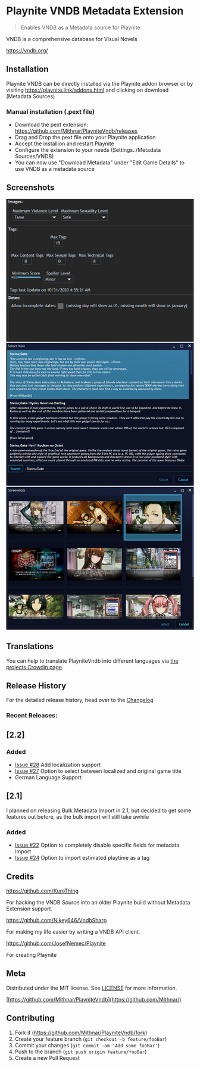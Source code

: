 # Playnite VNDB Metadata Extension
> Enables VNDB as a Metadata source for Playnite

VNDB is a comprehensive database for Visual Novels

https://vndb.org/

## Installation
Playnite VNDB can be directly installed via the Playnite addon browser or by visiting https://playnite.link/addons.html and clicking on download (Metadata Sources)

### Manual installation (.pext file)
- Download the pext extension: https://github.com/Mithnar/PlayniteVndb/releases
- Drag and Drop the pext file onto your Playnite application
- Accept the installion and restart Playnite
- Configure the extension to your needs (Settings../Metadata Sources/VNDB)
- You can now use "Download Metadata" under "Edit Game Details" to use VNDB as a metadata source

## Screenshots
![Settings](https://raw.githubusercontent.com/Mithnar/PlayniteVndb/readme/images/vndb_settings.png "Settings")
![Game Selection](https://raw.githubusercontent.com/Mithnar/PlayniteVndb/readme/images/vndb_selection.png "game selection")
![Background Selection](https://raw.githubusercontent.com/Mithnar/PlayniteVndb/readme/images/vndb_images.png "background selection")

## Translations
You can help to translate PlayniteVndb into different languages via [the projects Crowdin page](https://crowdin.com/project/playnite-vndb-metadata).

## Release History
For the detailed release history, head over to the [Changelog](https://github.com/Mithnar/PlayniteVndb/blob/master/CHANGELOG.md)


### Recent Releases:
## [2.2]
### Added
- [Issue #28](https://github.com/Mithnar/PlayniteVndb/issues/28) Add localization support
- [Issue #27](https://github.com/Mithnar/PlayniteVndb/issues/27) Option to select between localized and original game title
- German Language Support
## [2.1]
I planned on releasing Bulk Metadata Import in 2.1, but decided to get some features out before, as the bulk import will still take awhile
### Added
- [Issue #22](https://github.com/Mithnar/PlayniteVndb/issues/22) Option to completely disable specific fields for metadata import
- [Issue #24](https://github.com/Mithnar/PlayniteVndb/issues/24) Option to import estimated playtime as a tag

## Credits
https://github.com/KuroThing

For hacking the VNDB Source into an older Playnite build without Metadata Extension support.

https://github.com/Nikey646/VndbSharp

For making my life easier by writing a VNDB API client.

https://github.com/JosefNemec/Playnite

For creating Playnite

## Meta
Distributed under the MIT license. See [LICENSE](https://github.com/Mithnar/PlayniteVndb/blob/master/LICENSE) for more information.

[https://github.com/Mithnar/PlayniteVndb](https://github.com/Mithnar/)

## Contributing

1. Fork it (<https://github.com/Mithnar/PlayniteVndb/fork>)
2. Create your feature branch (`git checkout -b feature/fooBar`)
3. Commit your changes (`git commit -am 'Add some fooBar'`)
4. Push to the branch (`git push origin feature/fooBar`)
5. Create a new Pull Request
